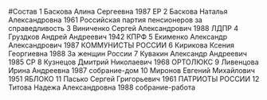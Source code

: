 #Состав
1 Баскова Алина Сергеевна 1987 ЕР
2 Баскова Наталья Александровна 1961 Российская партия пенсионеров за справедливость
3 Виниченко Сергей Александрович 1988 ЛДПР
4 Груздков Андрей Андреевич 1942 КПРФ
5 Екименко Александр Александрович 1987 КОММУНИСТЫ РОССИИ
6 Кирикова Ксения Георгиевна 1988 За женщин России
7 Кувакин Александр Андреевич 1985 СР
8 Кузнецов Дмитрий Николаевич 1968 ОРТОЛЮКС
9 Ливенцова Ирина Андреевна 1987 собрание-дом
10 Миронов Евгений Михайлович 1951 ЯБЛОКО
11 Пасько Сергей Григорьевич 1961 ПАТРИОТЫ РОССИИ
12 Титова Надежа Александровна 1988 собрание-работа
